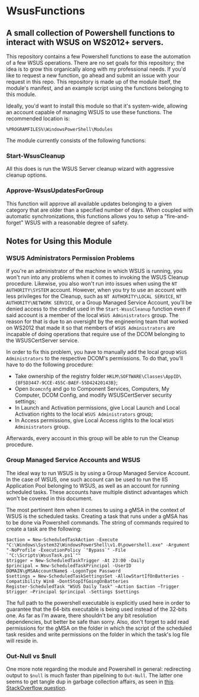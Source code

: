 # WsusFunctions
## A small collection of Powershell functions to interact with WSUS on WS2012+ servers.

This repository contains a few Powershell functions to ease the automation of a few WSUS operations.
There are no set goals for this repository; the idea is to grow this organically along with my professional needs.
If you'd like to request a new function, go ahead and submit an issue with your request in this repo.
This repository is made up of the module itself, the module's manifest, and an example script using the functions belonging to this module.

Ideally, you'd want to install this module so that it's system-wide, allowing an account capable of managing WSUS to use these functions. The recommended location is:

```
%PROGRAMFILES%\WindowsPowerShell\Modules
```

The module currently consists of the following functions:
 
### Start-WsusCleanup
All this does is run the WSUS Server cleanup wizard with aggressive cleanup options.

### Approve-WsusUpdatesForGroup
This function will approve all available updates belonging to a given category that are older than a specified number of days.
When coupled with automatic synchronizations, this functions allows you to setup a "fire-and-forget" WSUS with a reasonable degree of safety.

## Notes for Using this Module

### WSUS Administrators Permission Problems
If you're an administrator of the machine in which WSUS is running, you won't run into any problems when it comes to invoking the WSUS Cleanup procedure. Likewise, you also won't run into issues when using the `NT AUTHORITY\SYSTEM` account. However, when you try to use an account with less privileges for the Cleanup, such as `NT AUTHORITY\LOCAL SERVICE`, `NT AUTHORITY\NETWORK SERVICE`, or a Group Managed Service Account, you'll be denied access to the cmdlet used in the `Start-WsusCleanup` function even if said account is a member of the local `WSUS Administrators` group. The reason for that is due to an oversight by the engineering team that worked on WS2012 that made it so that members of `WSUS Administrators` are incapable of doing operations that require use of the DCOM belonging to the WSUSCertServer service.

In order to fix this problem, you have to manually add the local group `WSUS Administrators` to the respective DCOM's permissions. To do that, you'll have to do the following procedure:
* Take ownership of the registry folder `HKLM\SOFTWARE\Classes\AppID\{8F5D3447-9CCE-455C-BAEF-55D42420143B}`;
* Open `Dcomcnfg` and go to Component Services, Computers, My Computer, DCOM Config, and modify WSUSCertServer security settings;
* In Launch and Activation permissions, give Local Launch and Local Activation rights to the local `WSUS Administrators` group;
* In Access permissions, give Local Access rights to the local `WSUS Administrators` group.

Afterwards, every account in this group will be able to run the Cleanup procedure.

### Group Managed Service Accounts and WSUS
The ideal way to run WSUS is by using a Group Managed Service Account.
In the case of WSUS, one such account can be used to run the IIS Application Pool belonging to WSUS, as well as an account for running scheduled tasks.
These accounts have multiple distinct advantages which won't be covered in this document.

The most pertinent item when it comes to using a gMSA in the context of WSUS is the scheduled tasks.
Creating a task that runs under a gMSA has to be done via Powershell commands.
The string of commands required to create a task are the following:
``` 
$action = New-ScheduledTaskAction -Execute "C:\Windows\System32\WindowsPowerShell\v1.0\powershell.exe" -Argument "-NoProfile -ExecutionPolicy `"Bypass`" -File `"C:\Scripts\WsusTask.ps1`""
$trigger = New-ScheduledTaskTrigger -At 23:00 -Daily
$principal = New-ScheduledTaskPrincipal -UserID DOMAIN\gMSAAccountName$ -LogonType Password
$settings = New-ScheduledTaskSettingsSet -AllowStartIfOnBatteries -Compatibility Win8 -DontStopIfGoingOnBatteries
Register-ScheduledTask "WSUS Daily Task" –Action $action –Trigger $trigger –Principal $principal -Settings $settings
```

The full path to the powershell executable is explicitly used here in order to guarantee that the 64-bits executable is being used instead of the 32-bits one.
As far as I'm aware, there shouldn't be any bit resolution dependencies, but better be safe than sorry.
Also, don't forget to add read permissions for the gMSA on the folder in which the script of the scheduled task resides and write permissions on the folder in which the task's log file will reside in.

### Out-Null vs $null
One more note regarding the module and Powershell in general: redirecting output to `$null` is much faster than pipelining to `Out-Null`. The latter one seems to get tangle dup in garbage collection affairs, as seen in [this StackOverflow question](http://stackoverflow.com/questions/5260125/whats-the-better-cleaner-way-to-ignore-output-in-powershell).